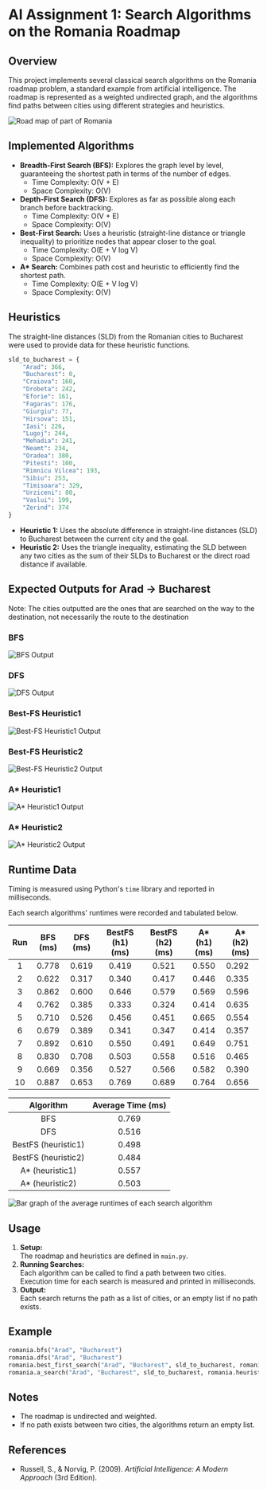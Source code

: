 # AI Assignment 1: Search Algorithms on the Romania Roadmap

## Overview

This project implements several classical search algorithms on the Romania roadmap problem, a standard example from artificial intelligence. The roadmap is represented as a weighted undirected graph, and the algorithms find paths between cities using different strategies and heuristics.

![Road map of part of Romania](./images/RomanianRoadmap.png)

## Implemented Algorithms

- **Breadth-First Search (BFS):** Explores the graph level by level, guaranteeing the shortest path in terms of the number of edges.
    - Time Complexity: O(V + E)
    - Space Complexity: O(V)
- **Depth-First Search (DFS):** Explores as far as possible along each branch before backtracking.
    - Time Complexity: O(V + E)
    - Space Complexity: O(V)
- **Best-First Search:** Uses a heuristic (straight-line distance or triangle inequality) to prioritize nodes that appear closer to the goal.
    - Time Complexity: O(E + V log V)
    - Space Complexity: O(V)
- **A\* Search:** Combines path cost and heuristic to efficiently find the shortest path.
    - Time Complexity: O(E + V log V)
    - Space Complexity: O(V)

## Heuristics

The straight-line distances (SLD) from the Romanian cities to Bucharest were used to provide data for these heuristic functions. 
```python
sld_to_bucharest = {
    "Arad": 366, 
    "Bucharest": 0, 
    "Craiova": 160, 
    "Drobeta": 242,
    "Eforie": 161, 
    "Fagaras": 176, 
    "Giurgiu": 77, 
    "Hirsova": 151,
    "Iasi": 226, 
    "Lugoj": 244, 
    "Mehadia": 241, 
    "Neamt": 234,
    "Oradea": 380, 
    "Pitesti": 100, 
    "Rimnicu Vilcea": 193,
    "Sibiu": 253, 
    "Timisoara": 329, 
    "Urziceni": 80, 
    "Vaslui": 199,
    "Zerind": 374
}
```
- **Heuristic 1:** Uses the absolute difference in straight-line distances (SLD) to Bucharest between the current city and the goal.
- **Heuristic 2:** Uses the triangle inequality, estimating the SLD between any two cities as the sum of their SLDs to Bucharest or the direct road distance if available.

## Expected Outputs for Arad -> Bucharest

Note: The cities outputted are the ones that are searched on the way to the destination, not necessarily the route to the destination

### BFS
![BFS Output](./images/bfs_output.png)

### DFS
![DFS Output](./images/dfs_output.png)

### Best-FS Heuristic1
![Best-FS Heuristic1 Output](./images/bestfs_h1_output.png)

### Best-FS Heuristic2
![Best-FS Heuristic2 Output](./images/bestfs_h2_output.png)

### A* Heuristic1
![A* Heuristic1 Output](./images/a_h1_output.png)

### A* Heuristic2
![A* Heuristic2 Output](./images/a_h2_output.png)

## Runtime Data

Timing is measured using Python's `time` library and reported in milliseconds.

Each search algorithms' runtimes were recorded and tabulated below.

| Run | BFS (ms) | DFS (ms) | BestFS (h1) (ms) | BestFS (h2) (ms) | A* (h1) (ms) | A* (h2) (ms) |
|:---:|:--------:|:--------:|:----------------:|:----------------:|:------------:|--------------|
| 1   | 0.778    | 0.619    | 0.419            | 0.521            | 0.550        | 0.292        |
| 2   | 0.622    | 0.317    | 0.340            | 0.417            | 0.446        | 0.335        |
| 3   | 0.862    | 0.600    | 0.646            | 0.579            | 0.569        | 0.596        |
| 4   | 0.762    | 0.385    | 0.333            | 0.324            | 0.414        | 0.635        |
| 5   | 0.710    | 0.526    | 0.456            | 0.451            | 0.665        | 0.554        |
| 6   | 0.679    | 0.389    | 0.341            | 0.347            | 0.414        | 0.357        |
| 7   | 0.892    | 0.610    | 0.550            | 0.491            | 0.649        | 0.751        |
| 8   | 0.830    | 0.708    | 0.503            | 0.558            | 0.516        | 0.465        |
| 9   | 0.669    | 0.356    | 0.527            | 0.566            | 0.582        | 0.390        |
| 10  | 0.887    | 0.653    | 0.769            | 0.689            | 0.764        | 0.656        |

| Algorithm                | Average Time (ms) |
|:------------------------:|:-----------------:|
| BFS                      | 0.769             |
| DFS                      | 0.516             |
| BestFS (heuristic1)      | 0.498             |
| BestFS (heuristic2)      | 0.484             |
| A* (heuristic1)          | 0.557             |
| A* (heuristic2)          | 0.503             |

![Bar graph of the average runtimes of each search algorithm](./images/BarGraph.png)

## Usage

1. **Setup:**  
   The roadmap and heuristics are defined in `main.py`.
2. **Running Searches:**  
   Each algorithm can be called to find a path between two cities. Execution time for each search is measured and printed in milliseconds.
3. **Output:**  
   Each search returns the path as a list of cities, or an empty list if no path exists.

## Example

```python
romania.bfs("Arad", "Bucharest")
romania.dfs("Arad", "Bucharest")
romania.best_first_search("Arad", "Bucharest", sld_to_bucharest, romania.heuristic1)
romania.a_search("Arad", "Bucharest", sld_to_bucharest, romania.heuristic2)
```

## Notes

- The roadmap is undirected and weighted.
- If no path exists between two cities, the algorithms return an empty list.

## References

- Russell, S., & Norvig, P. (2009). *Artificial Intelligence: A Modern Approach* (3rd Edition).